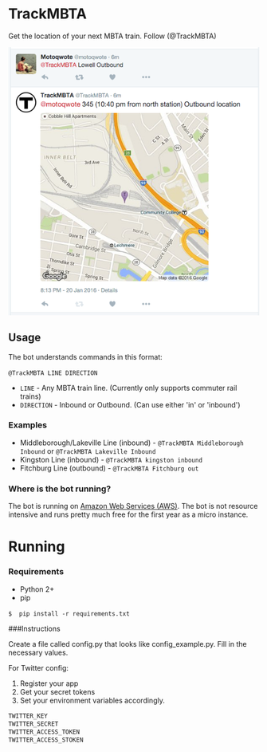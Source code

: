 # TrackMBTA 

Get the location of your next MBTA train. Follow (@TrackMBTA)

![alt tag](sample_tweet.png)

## Usage
The bot understands commands in this format:

`@TrackMBTA LINE DIRECTION`

- `LINE` - Any MBTA train line. (Currently only supports commuter rail trains)
- `DIRECTION` - Inbound or Outbound. (Can use either 'in' or 'inbound')

### Examples
- Middleborough/Lakeville Line (inbound) - `@TrackMBTA Middleborough Inbound` or `@TrackMBTA Lakeville Inbound`
- Kingston Line (inbound) - `@TrackMBTA kingston inbound`
- Fitchburg Line (outbound) - `@TrackMBTA Fitchburg out`

### Where is the bot running?

The bot is running on [Amazon Web Services (AWS)](https://aws.amazon.com/). The bot is not resource intensive and runs pretty much free for the first year as a micro instance.

# Running

### Requirements
- Python 2+
- pip

`$  pip install -r requirements.txt`

###Instructions

Create a file called config.py that looks like config_example.py. Fill in the necessary values.

For Twitter config:

1. Register your app
2. Get your secret tokens
3. Set your environment variables accordingly.

```
TWITTER_KEY
TWITTER_SECRET
TWITTER_ACCESS_TOKEN
TWITTER_ACCESS_STOKEN
```
